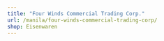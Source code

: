 ```yaml
---
title: "Four Winds Commercial Trading Corp."
url: /manila/four-winds-commercial-trading-corp/
shop: Eisenwaren
---
```

